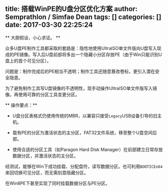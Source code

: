 title: 搭载WinPE的U盘分区优化方案
author: Semprathlon / Simfae Dean
tags: []
categories: []
date: 2017-03-30 22:25:24
---
** 大胆假设，小心求证。 **

众多U盘PE制作工具都采取的套路是：隐性地使用UltraISO单文件版向U盘写入现成的PE镜像。写入后U盘前部将多出一个隐藏小分区存放PE（由于Win只能识别U盘上的首个可见分区）。

问题是：制作完成后的PE相当不透明；制作工具还随意篡改卷标，更引入潜在安全隐患。

为了避免制作工具写U盘镜像的不透明性，现手动操作UltraISO单文件版写入镜像。再使用可靠的分区工具变更分区。

** 操作要点：**

- U盘分区表格式仍使用传统的MBR，以兼容只接受`Legacy`USB设备引导的旧主机。

- 载有PE的分区为激活状态的主分区，FAT32文件系统，移至整个U盘空间后部。

- 使用合适的分区工具（如Paragon Hard Disk Manager）在前部建立日常存放数据分区，非激活状态的主分区。

经测试，能够在Win下成功挂载、分配盘符，读写数据分区。也可利用`BOOTICEx64`来回切换可见分区，而无需刻意隐藏分区。

在Win8PE下甚至实现了同时挂载数据分区与PE分区。